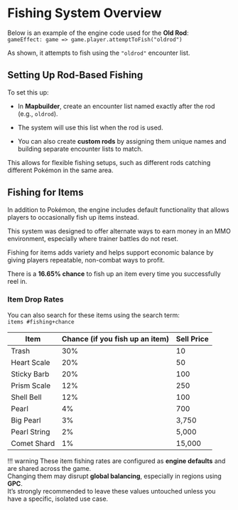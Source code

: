 # Fishing System Overview

Below is an example of the engine code used for the **Old Rod**:  
`gameEffect: game => game.player.attemptToFish("oldrod")`

As shown, it attempts to fish using the `"oldrod"` encounter list.

## Setting Up Rod-Based Fishing

To set this up:

- In **Mapbuilder**, create an encounter list named exactly after the rod (e.g., `oldrod`).

- The system will use this list when the rod is used.

- You can also create **custom rods** by assigning them unique names and building separate encounter lists to match.

This allows for flexible fishing setups, such as different rods catching different Pokémon in the same area.

## Fishing for Items

In addition to Pokémon, the engine includes default functionality that allows players to occasionally fish up items instead.

This system was designed to offer alternate ways to earn money in an MMO environment, especially where trainer battles do not reset.  

Fishing for items adds variety and helps support economic balance by giving players repeatable, non-combat ways to profit.

There is a **16.65% chance** to fish up an item every time you successfully reel in.

### Item Drop Rates

You can also search for these items using the search term:  
`items #fishing+chance`

| Item          | Chance (if you fish up an item) | Sell Price |
|---------------|----------------------------------|------------|
| Trash         | 30%                              | 10         |
| Heart Scale   | 20%                              | 50         |
| Sticky Barb   | 20%                              | 100        |
| Prism Scale   | 12%                              | 250        |
| Shell Bell    | 12%                              | 100        |
| Pearl         | 4%                               | 700        |
| Big Pearl     | 3%                               | 3,750      |
| Pearl String  | 2%                               | 5,000      |
| Comet Shard   | 1%                               | 15,000     |

!!! warning
    These item fishing rates are configured as **engine defaults** and are shared across the game.  
    Changing them may disrupt **global balancing**, especially in regions using **GPC**.  
    It’s strongly recommended to leave these values untouched unless you have a specific, isolated use case.
